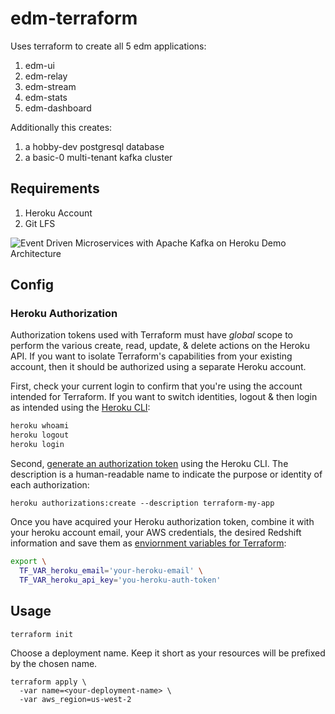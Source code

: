 # edm-terraform

Uses terraform to create all 5 edm applications:

1. edm-ui
1. edm-relay
1. edm-stream
1. edm-stats
1. edm-dashboard

Additionally this creates:

1. a hobby-dev postgresql database
1. a basic-0 multi-tenant kafka cluster

## Requirements

1. Heroku Account
1. Git LFS

![Event Driven Microservices with Apache Kafka on Heroku Demo Architecture](https://s3.amazonaws.com/octo-public/kafka-microservices.png "EDM")

## Config

### Heroku Authorization

Authorization tokens used with Terraform must have *global* scope to perform the various create, read, update, & delete actions on the Heroku API. If you want to isolate Terraform's capabilities from your existing account, then it should be authorized using a separate Heroku account.

First, check your current login to confirm that you're using the account intended for Terraform. If you want to switch identities, logout & then login as intended using the [Heroku CLI](https://devcenter.heroku.com/articles/heroku-cli):

```bash
heroku whoami
heroku logout
heroku login
```

Second, [generate an authorization token](https://devcenter.heroku.com/articles/heroku-cli-commands#heroku-authorizations) using the Heroku CLI. The description is a human-readable name to indicate the purpose or identity of each authorization:

```
heroku authorizations:create --description terraform-my-app
```

Once you have acquired your Heroku authorization token, combine it with your heroku account email, your AWS credentials, the desired Redshift information and save them as [enviornment variables for Terraform](https://www.terraform.io/docs/configuration/variables.html#environment-variables):


```bash
export \
  TF_VAR_heroku_email='your-heroku-email' \
  TF_VAR_heroku_api_key='you-heroku-auth-token'
```

## Usage

```bash
terraform init
```

Choose a deployment name. Keep it short as your resources will be prefixed by the chosen name.
```
terraform apply \
  -var name=<your-deployment-name> \
  -var aws_region=us-west-2
```

